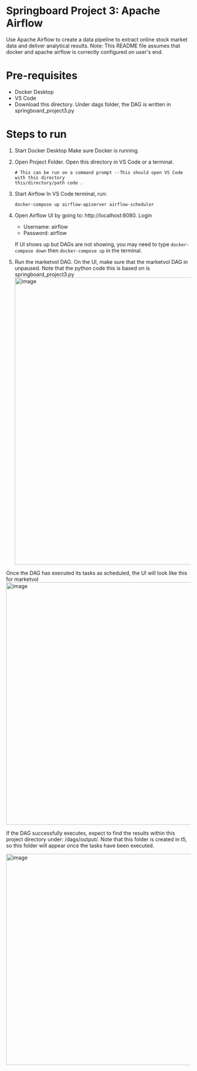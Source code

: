 # Springboard Project 3: Apache Airflow
 Use Apache Airflow to create a data pipeline to extract online stock market  data and deliver analytical results. 
Note: This README file assumes that docker and apache airflow is correctly configured on user's end.

# Pre-requisites
- Docker Desktop
- VS Code
- Download this directory. Under dags folder, the DAG is written in springboard_project3.py

# Steps to run
1. Start Docker Desktop
   Make sure Docker is running.
2. Open Project Folder. Open this directory in VS Code or a terminal.
   ```
   # This can be run on a command prompt --This should open VS Code with this directory
   this/directory/path code .
   ```
3. Start Airflow
   In VS Code terminal, run:
   ```
   docker-compose up airflow-apiserver airflow-scheduler
   ```
4. Open Airflow UI by going to: http://localhost:8080.
   Login
   - Username: airflow
   - Password: airflow
   
   If UI shows up but DAGs are not showing, you may need to type ```docker-compose down``` then ```docker-compose up``` in the terminal. 
5. Run the marketvol DAG.
   On the UI, make sure that the marketvol DAG in unpaused.
   Note that the python code this is based on is springboard_project3.py
   <img width="1712" height="784" alt="image" src="https://github.com/user-attachments/assets/5f59ed15-c4bd-4672-b73b-f5fc0767032d" />


Once the DAG has executed its tasks as scheduled, the UI will look like this for marketvol
<img width="1218" height="662" alt="image" src="https://github.com/user-attachments/assets/9a491849-cbb0-40c3-94e3-56a04b73df28" />

If the DAG successfully executes, expect to find the results within this project directory under:
/dags/output/<YYYY-MM-DD>. Note that this folder is created in t5, so this folder will appear once the tasks have been executed.

<img width="1052" height="577" alt="image" src="https://github.com/user-attachments/assets/4dcf5277-ae6e-46b1-b006-1cac87f2a9a0" />



